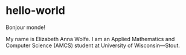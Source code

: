 # hello-world

Bonjour monde!

My name is Elizabeth Anna Wolfe. I am an Applied Mathematics and Computer Science (AMCS)
student at University of Wisconsin—Stout.
